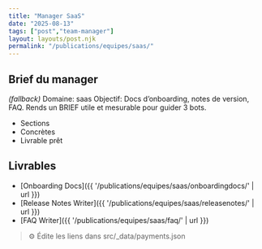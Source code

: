 ```yaml
---
title: "Manager SaaS"
date: "2025-08-13"
tags: ["post","team-manager"]
layout: layouts/post.njk
permalink: "/publications/equipes/saas/"
---
```

## Brief du manager

*(fallback)* Domaine: saas
Objectif: Docs d’onboarding, notes de version, FAQ.
Rends un BRIEF utile et mesurable pour guider 3 bots.

- Sections
- Concrètes
- Livrable prêt

## Livrables
- [Onboarding Docs]({{ '/publications/equipes/saas/onboardingdocs/' | url }})
- [Release Notes Writer]({{ '/publications/equipes/saas/releasenotes/' | url }})
- [FAQ Writer]({{ '/publications/equipes/saas/faq/' | url }})

> ⚙️ Édite les liens dans src/_data/payments.json
